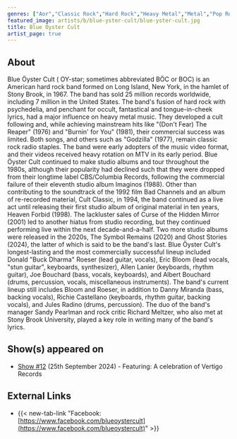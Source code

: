 ```yaml
---
genres: ["Aor","Classic Rock","Hard Rock","Heavy Metal","Metal","Pop Rock","Psychedelic Rock","Rock"]
featured_image: artists/b/blue-yster-cult/blue-yster-cult.jpg
title: Blue Öyster Cult
artist_page: true
---
```

## About

Blue Öyster Cult ( OY-stər; sometimes abbreviated BÖC or BOC) is  an American hard rock band formed on Long Island, New York, in the hamlet of Stony Brook, in 1967. 
The band has sold 25 million records worldwide, including 7 million in the United States. The band's fusion of hard rock with psychedelia, and penchant for occult, fantastical and tongue-in-cheek lyrics, had a major influence on heavy metal music. They developed a cult following and, while achieving mainstream hits like "(Don't Fear) The Reaper" (1976) and "Burnin' for You" (1981), their commercial success was limited. Both songs, and others such as "Godzilla" (1977), remain classic rock radio staples. The band were early adopters of the music video format, and their videos received heavy rotation on MTV in its early period.
Blue Öyster Cult continued to make studio albums and tour throughout the 1980s, although their popularity had declined such that they were dropped from their longtime label CBS/Columbia Records, following the commercial failure of their eleventh studio album Imaginos (1988). Other than contributing to the soundtrack of the 1992 film Bad Channels and an album of re-recorded material, Cult Classic, in 1994, the band continued as a live act until releasing their first studio album of original material in ten years, Heaven Forbid (1998). The lackluster sales of Curse of the Hidden Mirror (2001) led to another hiatus from studio recording, but they continued performing live within the next decade-and-a-half. Two more studio albums were released in the 2020s, The Symbol Remains (2020) and Ghost Stories (2024), the latter of which is said to be the band's last.
Blue Öyster Cult's longest-lasting and the most commercially successful lineup included Donald "Buck Dharma" Roeser (lead guitar, vocals), Eric Bloom (lead vocals, "stun guitar", keyboards, synthesizer), Allen Lanier (keyboards, rhythm guitar), Joe Bouchard (bass, vocals, keyboards), and Albert Bouchard (drums, percussion, vocals, miscellaneous instruments). The band's current lineup still includes Bloom and Roeser, in addition to Danny Miranda (bass, backing vocals), Richie Castellano (keyboards, rhythm guitar, backing vocals), and Jules Radino (drums, percussion). The duo of the band's manager Sandy Pearlman and rock critic Richard Meltzer, who also met at Stony Brook University, played a key role in writing many of the band's lyrics.



## Show(s) appeared on

- [Show #12](/shows/featuring-a-celebration-of-vertigo-records/) (25th September 2024) - Featuring: A celebration of Vertigo Records

## External Links

- {{< new-tab-link "Facebook: [https://www.facebook.com/blueoystercult](https://www.facebook.com/blueoystercult)" >}}





